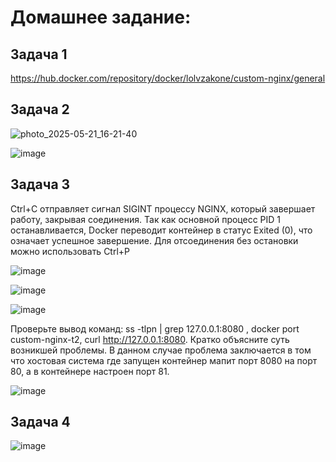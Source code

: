 # Домашнее задание: 

## Задача 1

https://hub.docker.com/repository/docker/lolvzakone/custom-nginx/general


## Задача 2

![photo_2025-05-21_16-21-40](https://github.com/user-attachments/assets/85bd3d9d-7e6a-472e-bc9c-b444eca7568f)

 ![image](https://github.com/user-attachments/assets/0265b1ec-2e5b-41a3-bc8d-4de66d71bddf)

## Задача 3
Ctrl+C отправляет сигнал SIGINT процессу NGINX, который завершает работу, закрывая соединения. Так как основной процесс PID 1 останавливается, Docker переводит контейнер в статус Exited (0), что означает успешное завершение. Для отсоединения без остановки можно использовать Ctrl+P


![image](https://github.com/user-attachments/assets/e54df033-12e9-4825-84a8-481201d83ce9)

![image](https://github.com/user-attachments/assets/772b7783-7e4f-4dec-9d28-541b5c6e5eb6)

![image](https://github.com/user-attachments/assets/01b4d8ff-30ca-41bd-9f28-c4a99b334ed5)

Проверьте вывод команд: ss -tlpn | grep 127.0.0.1:8080 , docker port custom-nginx-t2, curl http://127.0.0.1:8080. Кратко объясните суть возникшей проблемы.
В данном случае проблема заключается в том что хостовая система где запущен контейнер мапит порт 8080 на порт 80, а в контейнере настроен порт 81.

![image](https://github.com/user-attachments/assets/875502fe-42aa-49a5-8bfb-5d4071c71f27)

## Задача 4
![image](https://github.com/user-attachments/assets/038f8d43-ef5d-4b9a-9861-b383e17f3733)
